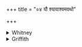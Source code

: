 +++
title = "०४ यौ श्यावाश्वमवथो"

+++

<details><summary>Whitney</summary>

### Translation
4. Ye who favor śyāvāśva, Vadhryaśva, Purumīḍha, Atri, O  
Mitra-and-Varuṇa, who favor Vimada, Saptavadhri—do ye free us from  
distress.

### Notes
Ppp. substitutes *gaviṣṭhiram* for *vadhryaśvam* in **a**.
</details>

<details><summary>Griffith</summary>

Mitra and Varuna, who help Syavasva, Atri, and Purumilha, and Vadhryasva, Ye who help Vimada and Saptavadhri, deliver us, ye twain, from grief and trouble.
</details>
